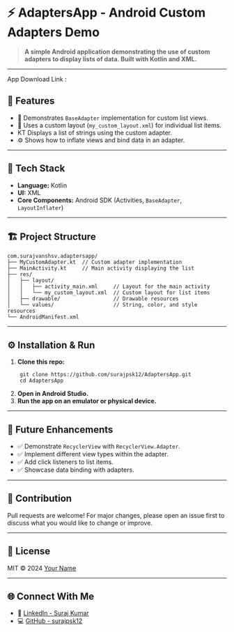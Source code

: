 # ⚡ AdaptersApp - Android Custom Adapters Demo

> **A simple Android application demonstrating the use of custom adapters to display lists of data. Built with Kotlin and XML.**

---
App Download Link : 

## 🚀 Features

- 📱 Demonstrates `BaseAdapter` implementation for custom list views.
- 📄 Uses a custom layout (`my_custom_layout.xml`) for individual list items.
-  KT Displays a list of strings using the custom adapter.
- ⚙️ Shows how to inflate views and bind data in an adapter.

---

## 🎨 Tech Stack

- **Language:** Kotlin
- **UI:** XML
- **Core Components:** Android SDK (Activities, `BaseAdapter`, `LayoutInflater`)

---

## 🏗️ Project Structure


```
com.surajvanshsv.adaptersapp/
├── MyCustomAdapter.kt  // Custom adapter implementation
├── MainActivity.kt     // Main activity displaying the list
├── res/
│   ├── layout/
│   │   ├── activity_main.xml     // Layout for the main activity
│   │   └── my_custom_layout.xml  // Custom layout for list items
│   ├── drawable/                 // Drawable resources
│   └── values/                   // String, color, and style resources
└── AndroidManifest.xml
```


---

## ⚙️ Installation & Run

1.  **Clone this repo:**
    
```
    git clone https://github.com/surajpsk12/AdaptersApp.git
    cd AdaptersApp
```

2.  **Open in Android Studio.**
3.  **Run the app on an 
emulator or physical device.**

---

## 🧪 Future Enhancements

*   ✅ Demonstrate `RecyclerView` with `RecyclerView.Adapter`.
*   ✅ Implement different view types within the adapter.
*   ✅ Add click listeners to list items.
*   ✅ Showcase data binding with adapters.

---

## 🤝 Contribution

Pull requests are welcome! For major changes, please open an issue first to discuss what you would like to change or improve.

---

## 📜 License

MIT © 2024 [Your Name](https://github.com/surajpsk12)

---

## 🌐 Connect With Me

* 🔗 [LinkedIn - Suraj Kumar](https://www.linkedin.com/in/surajvansh12/)
* 💻 [GitHub - surajpsk12](https://github.com/surajpsk12)
  
